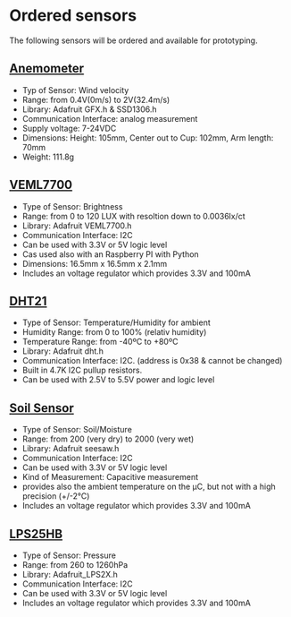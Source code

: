 # Ordered sensors

The following sensors will be ordered and available for prototyping. 

## [Anemometer](https://www.mouser.de/ProductDetail/Adafruit/1733?qs=sGAEpiMZZMsKEdP9slC0YTQRFrqUPa1SOdMKfH%2FWFKQ%3D)

- Typ of Sensor: Wind velocity
- Range: from 0.4V(0m/s) to 2V(32.4m/s)
- Library: Adafruit GFX.h & SSD1306.h
- Communication Interface: analog measurement
- Supply voltage: 7-24VDC
- Dimensions: Height: 105mm, Center out to Cup: 102mm, Arm length: 70mm
- Weight: 111.8g

## [VEML7700](https://www.mouser.de/ProductDetail/Adafruit/4162?qs=sGAEpiMZZMv0NwlthflBi2GPo4LCTbjek5n6X2Y3O4Y%3D)

- Type of Sensor: Brightness
- Range: from 0 to 120 LUX with resoltion down to 0.0036lx/ct
- Library: Adafruit VEML7700.h
- Communication Interface: I2C
- Can be used with 3.3V or 5V logic level
- Cas used also with an Raspberry PI with Python
- Dimensions: 16.5mm x 16.5mm x 2.1mm
- Includes an voltage regulator which provides 3.3V and 100mA


## [DHT21](https://www.mouser.de/ProductDetail/Seeed-Studio/101990561?qs=sGAEpiMZZMv0NwlthflBiz9cQMOEW6wpFXDpzjct0Og%3D)

- Type of Sensor: Temperature/Humidity for ambient
- Humidity Range: from 0 to 100% (relativ humidity)
- Temperature Range: from -40ºC to +80ºC
- Library: Adafruit dht.h
- Communication Interface: I2C. (address is 0x38 & cannot be changed)
- Built in 4.7K I2C pullup resistors.
- Can be used with 2.5V to 5.5V power and logic level


## [Soil Sensor](https://www.mouser.de/ProductDetail/Adafruit/4026?qs=sGAEpiMZZMv0NwlthflBi%252BkoVZO%252BNvj%2FTL%2FhU3sLVZA%3D)

- Type of Sensor: Soil/Moisture
- Range: from 200 (very dry) to 2000 (very wet)
- Library: Adafruit seesaw.h
- Communication Interface: I2C
- Can be used with 3.3V or 5V logic level
- Kind of Measurement: Capacitive measurement
- provides also the ambient temperature on the µC, but not with a high precision (+/-2°C)
- Includes an voltage regulator which provides 3.3V and 100mA


## [LPS25HB](https://www.mouser.de/ProductDetail/Adafruit/4530?qs=sGAEpiMZZMv0NwlthflBi0FA%2Ftjaz9qCqC8hxWaxGfU%3D)

- Type of Sensor: Pressure
- Range: from 260 to 1260hPa
- Library: Adafruit_LPS2X.h
- Communication Interface: I2C
- Can be used with 3.3V or 5V logic level
- Includes an voltage regulator which provides 3.3V and 100mA